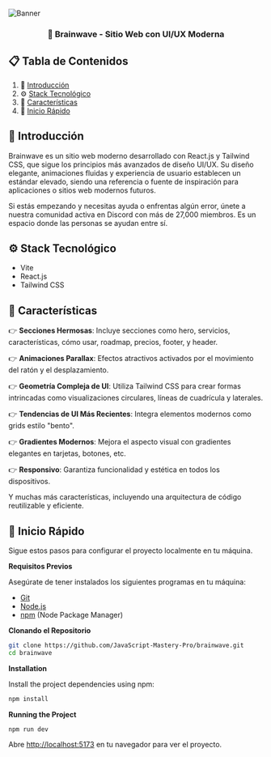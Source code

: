<div> 
  <br />
      <img src="https://images.ui8.net/uploads/preview-05_1683292493343.png" alt="Banner">
  <br />

  <h3 style="text-align: center" >🧠 Brainwave - Sitio Web con UI/UX Moderna</h3>
  
  <div>  

## 📋 <a name="table">Tabla de Contenidos</a>

 1. 🤖 [Introducción](#introduction)
 2. ⚙️ [Stack Tecnológico](#tech-stack)
 3. 🔋 [Características](#features)
 4. 🤸 [Inicio Rápido](#quick-start)
 
 </div>

</div>

## <a name="introduction">🤖 Introducción</a>

Brainwave es un sitio web moderno desarrollado con React.js y Tailwind CSS, que sigue los principios más avanzados de diseño UI/UX. Su diseño elegante, animaciones fluidas y experiencia de usuario establecen un estándar elevado, siendo una referencia o fuente de inspiración para aplicaciones o sitios web modernos futuros.

Si estás empezando y necesitas ayuda o enfrentas algún error, únete a nuestra comunidad activa en Discord con más de 27,000 miembros. Es un espacio donde las personas se ayudan entre sí.

## <a name="tech-stack">⚙️ Stack Tecnológico</a>
- Vite
- React.js
- Tailwind CSS
  
## <a name="features">🔋 Características</a> 

👉 **Secciones Hermosas**: Incluye secciones como hero, servicios, características, cómo usar, roadmap, precios, footer, y header.

👉 **Animaciones Parallax**: Efectos atractivos activados por el movimiento del ratón y el desplazamiento.

👉 **Geometría Compleja de UI**: Utiliza Tailwind CSS para crear formas intrincadas como visualizaciones circulares, líneas de cuadrícula y laterales.

👉 **Tendencias de UI Más Recientes**: Integra elementos modernos como grids estilo "bento".

👉 **Gradientes Modernos**: Mejora el aspecto visual con gradientes elegantes en tarjetas, botones, etc.

👉 **Responsivo**: Garantiza funcionalidad y estética en todos los dispositivos.

Y muchas más características, incluyendo una arquitectura de código reutilizable y eficiente.

## <a name="quick-start">🤸 Inicio Rápido</a>

Sigue estos pasos para configurar el proyecto localmente en tu máquina.

**Requisitos Previos**

Asegúrate de tener instalados los siguientes programas en tu máquina:

- [Git](https://git-scm.com/)
- [Node.js](https://nodejs.org/en)
- [npm](https://www.npmjs.com/) (Node Package Manager)
  
**Clonando el Repositorio**

```bash
git clone https://github.com/JavaScript-Mastery-Pro/brainwave.git
cd brainwave
```

**Installation**

Install the project dependencies using npm:

```bash
npm install
```

**Running the Project**

```bash
npm run dev
```

Abre [http://localhost:5173](http://localhost:5173) en tu navegador para ver el proyecto.
